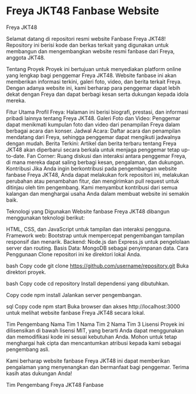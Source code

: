 # Freya JKT48 Fanbase Website
Freya JKT48

Selamat datang di repositori resmi website Fanbase Freya JKT48! Repository ini berisi kode dan berkas terkait yang digunakan untuk membangun dan mengembangkan website resmi fanbase dari Freya, anggota JKT48.

Tentang Proyek
Proyek ini bertujuan untuk menyediakan platform online yang lengkap bagi penggemar Freya JKT48. Website fanbase ini akan memberikan informasi terkini, galeri foto, video, dan berita terkait Freya. Dengan adanya website ini, kami berharap para penggemar dapat lebih dekat dengan Freya dan dapat berbagi kesan serta dukungan kepada idola mereka.

Fitur Utama
Profil Freya: Halaman ini berisi biografi, prestasi, dan informasi pribadi lainnya tentang Freya JKT48.
Galeri Foto dan Video: Penggemar dapat menikmati kumpulan foto dan video dari penampilan Freya dalam berbagai acara dan konser.
Jadwal Acara: Daftar acara dan penampilan mendatang dari Freya, sehingga penggemar dapat mengikuti jadwalnya dengan mudah.
Berita Terkini: Artikel dan berita terbaru tentang Freya JKT48 akan diperbarui secara berkala untuk menjaga penggemar tetap up-to-date.
Fan Corner: Ruang diskusi dan interaksi antara penggemar Freya, di mana mereka dapat saling berbagi kesan, pengalaman, dan dukungan.
Kontribusi
Jika Anda ingin berkontribusi pada pengembangan website fanbase Freya JKT48, Anda dapat melakukan fork repositori ini, melakukan perubahan atau penambahan fitur, dan mengirimkan pull request untuk ditinjau oleh tim pengembang. Kami menyambut kontribusi dari semua kalangan dan menghargai usaha Anda dalam membuat website ini semakin baik.

Teknologi yang Digunakan
Website fanbase Freya JKT48 dibangun menggunakan teknologi berikut:

HTML, CSS, dan JavaScript untuk tampilan dan interaksi pengguna.
Framework web: Bootstrap untuk mempercepat pengembangan tampilan responsif dan menarik.
Backend: Node.js dan Express.js untuk pengelolaan server dan routing.
Basis Data: MongoDB sebagai penyimpanan data.
Cara Penggunaan
Clone repositori ini ke direktori lokal Anda.

bash
Copy code
git clone https://github.com/username/repository.git
Buka direktori proyek.

bash
Copy code
cd repository
Install dependensi yang dibutuhkan.

Copy code
npm install
Jalankan server pengembangan.

sql
Copy code
npm start
Buka browser dan akses http://localhost:3000 untuk melihat website fanbase Freya JKT48 secara lokal.

Tim Pengembang
Nama Tim 1
Nama Tim 2
Nama Tim 3
Lisensi
Proyek ini dilisensikan di bawah lisensi MIT, yang berarti Anda dapat menggunakan dan memodifikasi kode ini sesuai kebutuhan Anda. Mohon untuk tetap menghargai hak cipta dan mencantumkan atribusi kepada kami sebagai pengembang asli.

Kami berharap website fanbase Freya JKT48 ini dapat memberikan pengalaman yang menyenangkan dan bermanfaat bagi penggemar. Terima kasih atas dukungan Anda!

Tim Pengembang Freya JKT48 Fanbase